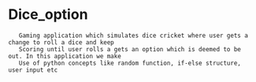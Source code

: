 # Dice_option
       Gaming application which simulates dice cricket where user gets a change to roll a dice and keep
       Scoring until user rolls a gets an option which is deemed to be out. In this application we make
       Use of python concepts like random function, if-else structure, user input etc
